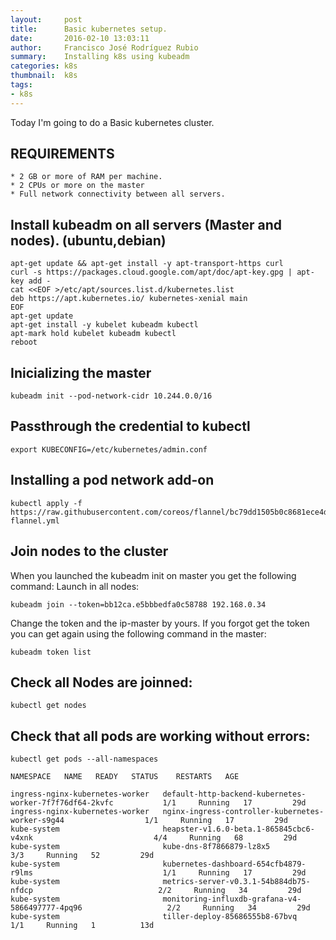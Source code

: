 ```yaml
---
layout:     post
title:      Basic kubernetes setup. 
date:       2016-02-10 13:03:11
author:     Francisco José Rodríguez Rubio
summary:    Installing k8s using kubeadm
categories: k8s
thumbnail:  k8s
tags:
- k8s
---
```

Today I'm going to do a Basic kubernetes cluster.

## REQUIREMENTS

	* 2 GB or more of RAM per machine.
	* 2 CPUs or more on the master
	* Full network connectivity between all servers.

## Install **kubeadm** on all servers (Master and nodes). (ubuntu,debian)
~~~
apt-get update && apt-get install -y apt-transport-https curl
curl -s https://packages.cloud.google.com/apt/doc/apt-key.gpg | apt-key add -
cat <<EOF >/etc/apt/sources.list.d/kubernetes.list
deb https://apt.kubernetes.io/ kubernetes-xenial main
EOF
apt-get update
apt-get install -y kubelet kubeadm kubectl
apt-mark hold kubelet kubeadm kubectl
reboot
~~~

## Inicializing the master
~~~
kubeadm init --pod-network-cidr 10.244.0.0/16
~~~

## Passthrough the credential to kubectl
~~~
export KUBECONFIG=/etc/kubernetes/admin.conf
~~~

## Installing a pod network add-on
~~~
kubectl apply -f https://raw.githubusercontent.com/coreos/flannel/bc79dd1505b0c8681ece4de4c0d86c5cd2643275/Documentation/kube-flannel.yml
~~~

## Join nodes to the cluster
   When you launched the kubeadm init on master you get the following command:
   Launch in all nodes:
~~~
kubeadm join --token=bb12ca.e5bbbedfa0c58788 192.168.0.34
~~~
Change the token and the ip-master by yours.
If you forgot get the token you can get again using the following command in the master:
~~~
kubeadm token list

~~~
## Check all Nodes are joinned:
~~~
kubectl get nodes
~~~

## Check that all pods are working without errors: 
~~~
kubectl get pods --all-namespaces
~~~
~~~
NAMESPACE   NAME   READY   STATUS    RESTARTS   AGE

ingress-nginx-kubernetes-worker   default-http-backend-kubernetes-worker-7f7f76df64-2kvfc           1/1     Running   17         29d
ingress-nginx-kubernetes-worker   nginx-ingress-controller-kubernetes-worker-s9g44                  1/1     Running   17         29d
kube-system                       heapster-v1.6.0-beta.1-865845cbc6-v4xnk                           4/4     Running   68         29d
kube-system                       kube-dns-8f7866879-lz8x5                                          3/3     Running   52         29d
kube-system                       kubernetes-dashboard-654cfb4879-r9lms                             1/1     Running   17         29d
kube-system                       metrics-server-v0.3.1-54b884db75-nfdcp                            2/2     Running   34         29d
kube-system                       monitoring-influxdb-grafana-v4-5866497777-4pq96                   2/2     Running   34         29d
kube-system                       tiller-deploy-85686555b8-67bvq                                    1/1     Running   1          13d

~~~

